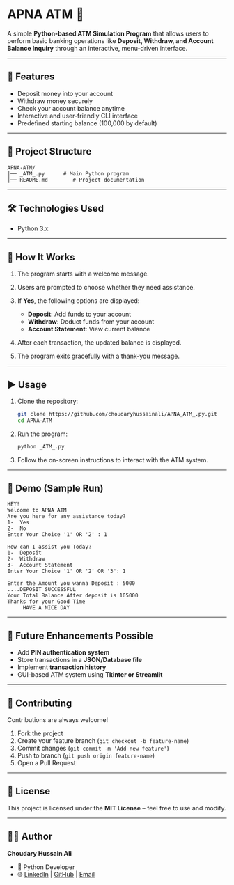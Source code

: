 # APNA ATM 🏦

A simple **Python-based ATM Simulation Program** that allows users to perform basic banking operations like **Deposit, Withdraw, and Account Balance Inquiry** through an interactive, menu-driven interface.

---

## 🚀 Features

* Deposit money into your account
* Withdraw money securely
* Check your account balance anytime
* Interactive and user-friendly CLI interface
* Predefined starting balance (100,000 by default)

---

## 📂 Project Structure

```
APNA-ATM/
│── _ATM_.py      # Main Python program
│── README.md        # Project documentation
```

---

## 🛠️ Technologies Used

* Python 3.x

---

## 📖 How It Works

1. The program starts with a welcome message.
2. Users are prompted to choose whether they need assistance.
3. If **Yes**, the following options are displayed:

   * **Deposit**: Add funds to your account
   * **Withdraw**: Deduct funds from your account
   * **Account Statement**: View current balance
4. After each transaction, the updated balance is displayed.
5. The program exits gracefully with a thank-you message.

---

## ▶️ Usage

1. Clone the repository:

   ```bash
   git clone https://github.com/choudaryhussainali/APNA_ATM_.py.git
   cd APNA-ATM
   ```

2. Run the program:

   ```bash
   python _ATM_.py
   ```

3. Follow the on-screen instructions to interact with the ATM system.

---

## 📸 Demo (Sample Run)

```
HEY!
Welcome to APNA ATM
Are you here for any assistance today?
1-  Yes
2-  No
Enter Your Choice '1' OR '2' : 1

How can I assist you Today?
1-  Deposit
2-  Withdraw
3-  Account Statement
Enter Your Choice '1' OR '2' OR '3': 1

Enter the Amount you wanna Deposit : 5000
....DEPOSIT SUCCESSFUL
Your Total Balance After deposit is 105000
Thanks for your Good Time  
     HAVE A NICE DAY
```

---

## 📌 Future Enhancements Possible

* Add **PIN authentication system**
* Store transactions in a **JSON/Database file**
* Implement **transaction history**
* GUI-based ATM system using **Tkinter or Streamlit**

---

## 🤝 Contributing

Contributions are always welcome!

1. Fork the project
2. Create your feature branch (`git checkout -b feature-name`)
3. Commit changes (`git commit -m 'Add new feature'`)
4. Push to branch (`git push origin feature-name`)
5. Open a Pull Request

---

## 📜 License

This project is licensed under the **MIT License** – feel free to use and modify.

---

## 👨‍💻 Author

**Choudary Hussain Ali**

* 💼  Python Developer
* 🌐 [LinkedIn](https://www.linkedin.com/ch-hussain-ali) | [GitHub](https://github.com/choudaryhussainali) | [Email](mailto:choudaryhussainali@outlook.com)

